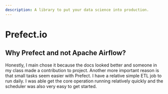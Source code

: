 ```yaml
---
description: A library to put your data science into production.
---
```


# Prefect.io

## Why Prefect and not Apache Airflow?

Honestly, I main chose it because the docs looked better and someone in my class made a contribution to project. Another more important reason is that small tasks seem easier with Prefect. I have a relative simple ETL job to run daily. I was able get the core operation running relatively quickly and the scheduler was also very easy to get started.



